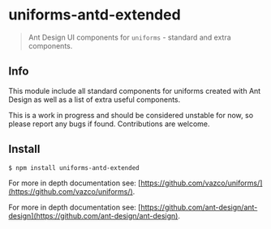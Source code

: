 # uniforms-antd-extended

> Ant Design UI components for `uniforms` - standard and extra components.

## Info

This module include all standard components for uniforms created with Ant Design as well as a list of extra useful components.

This is a work in progress and should be considered unstable for now, so please report any bugs if found. Contributions are welcome.

## Install

```sh
$ npm install uniforms-antd-extended
```

For more in depth documentation see: [https://github.com/vazco/uniforms/](https://github.com/vazco/uniforms/).


For more in depth documentation see: [https://github.com/ant-design/ant-design](https://github.com/ant-design/ant-design).
